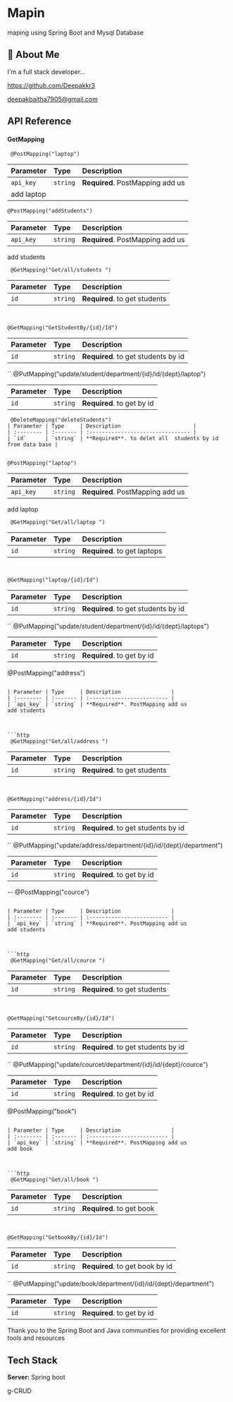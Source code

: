 # Mapin


maping  using Spring Boot and Mysql Database

## 🚀 About Me
I'm a full stack developer...

https://github.com/Deepakkr3

deepakbaitha7905@gmail.com
## API Reference

#### GetMapping

```http
 @PostMapping("laptop")
```

| Parameter | Type     | Description                |
| :-------- | :------- | :------------------------- |
| `api_key` | `string` | **Required**. PostMapping add us
add laptop  |

```http
@PostMapping("addStudents")
```

| Parameter | Type     | Description                |
| :-------- | :------- | :------------------------- |
| `api_key` | `string` | **Required**. PostMapping add us
add students 



```http
 @GetMapping("Get/all/students ")
```

| Parameter | Type     | Description                       |
| :-------- | :------- | :-------------------------------- |
| `id`      | `string` | **Required**. to get students  |

```http


@GetMapping("GetStudentBy/{id}/Id")
```

| Parameter | Type     | Description                       |
| :-------- | :------- | :-------------------------------- |
| `id`      | `string` | **Required**. to get students  by id |

`` @PutMapping("update/student/department/{id}/id/{dept}/laptop")

| Parameter | Type     | Description                       |
| :-------- | :------- | :-------------------------------- |
| `id`      | `string` | **Required**. to get  by id  |

```
 @DeleteMapping("deleteStudents")
| Parameter | Type     | Description                       |
| :-------- | :------- | :-------------------------------- |
| `id`      | `string` | **Required**. to delet all  students by id  from data base |


@PostMapping("laptop")
```

| Parameter | Type     | Description                |
| :-------- | :------- | :------------------------- |
| `api_key` | `string` | **Required**. PostMapping add us
add laptop 



```http
 @GetMapping("Get/all/laptop ")
```

| Parameter | Type     | Description                       |
| :-------- | :------- | :-------------------------------- |
| `id`      | `string` | **Required**. to get laptops  |

```http


@GetMapping("laptop/{id}/Id")
```

| Parameter | Type     | Description                       |
| :-------- | :------- | :-------------------------------- |
| `id`      | `string` | **Required**. to get students  by id |

`` @PutMapping("update/student/department/{id}/id/{dept}/laptops")

| Parameter | Type     | Description                       |
| :-------- | :------- | :-------------------------------- |
| `id`      | `string` | **Required**. to get  by id  |




@PostMapping("address")
```

| Parameter | Type     | Description                |
| :-------- | :------- | :------------------------- |
| `api_key` | `string` | **Required**. PostMapping add us
add students 



```http
 @GetMapping("Get/all/address ")
```

| Parameter | Type     | Description                       |
| :-------- | :------- | :-------------------------------- |
| `id`      | `string` | **Required**. to get students  |

```http


@GetMapping("address/{id}/Id")
```

| Parameter | Type     | Description                       |
| :-------- | :------- | :-------------------------------- |
| `id`      | `string` | **Required**. to get students  by id |

`` @PutMapping("update/address/department/{id}/id/{dept}/department")

| Parameter | Type     | Description                       |
| :-------- | :------- | :-------------------------------- |
| `id`      | `string` | **Required**. to get  by id  |





--
@PostMapping("cource")
```

| Parameter | Type     | Description                |
| :-------- | :------- | :------------------------- |
| `api_key` | `string` | **Required**. PostMapping add us
add students 



```http
 @GetMapping("Get/all/cource ")
```

| Parameter | Type     | Description                       |
| :-------- | :------- | :-------------------------------- |
| `id`      | `string` | **Required**. to get students  |

```http


@GetMapping("GetcourceBy/{id}/Id")
```

| Parameter | Type     | Description                       |
| :-------- | :------- | :-------------------------------- |
| `id`      | `string` | **Required**. to get students  by id |

`` @PutMapping("update/courcet/department/{id}/id/{dept}/cource")

| Parameter | Type     | Description                       |
| :-------- | :------- | :-------------------------------- |
| `id`      | `string` | **Required**. to get  by id  |
@PostMapping("book")
```

| Parameter | Type     | Description                |
| :-------- | :------- | :------------------------- |
| `api_key` | `string` | **Required**. PostMapping add us
add book 



```http
 @GetMapping("Get/all/book ")
```

| Parameter | Type     | Description                       |
| :-------- | :------- | :-------------------------------- |
| `id`      | `string` | **Required**. to get book  |

```http


@GetMapping("GetbookBy/{id}/Id")
```

| Parameter | Type     | Description                       |
| :-------- | :------- | :-------------------------------- |
| `id`      | `string` | **Required**. to get book  by id |

`` @PutMapping("update/book/department/{id}/id/{dept}/department")

| Parameter | Type     | Description                       |
| :-------- | :------- | :-------------------------------- |
| `id`      | `string` | **Required**. to get  by id  |



 Thank you to the Spring Boot and Java communities for providing excellent tools and resources


## Tech Stack



**Server:** Spring boot

g-CRUD
